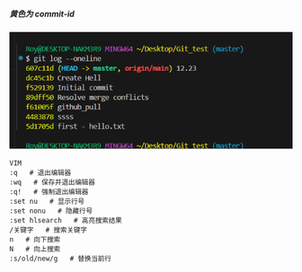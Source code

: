 ##### 黄色为 commit-id
![alt text](image.png)


```shell
VIM  
:q   # 退出编辑器
:wq   # 保存并退出编辑器
:q!   # 强制退出编辑器
:set nu   # 显示行号
:set nonu   # 隐藏行号
:set hlsearch   # 高亮搜索结果
/关键字   # 搜索关键字
n   # 向下搜索
N   # 向上搜索
:s/old/new/g   # 替换当前行

```